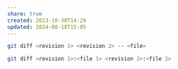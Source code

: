 ```yaml
---
share: true
created: 2023-10-30T14:29
updated: 2024-08-18T15:05
---
```

```bash
git diff <revision 1> <revision 2> -- <file>
```
```bash
git diff <revision 1>:<file 1> <revision 2>:<file 2>
```

